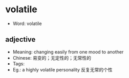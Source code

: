 # volatile

- Word: volatile

## adjective

- Meaning: changing easily from one mood to another
- Chinese: 易变的；无定性的；无常性的
- Tags: 
- Eg.: a highly volatile personality 反复无常的个性

